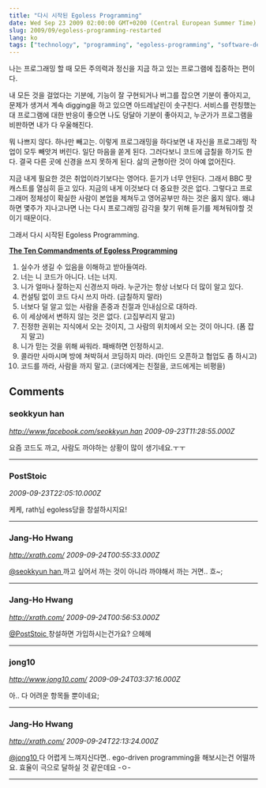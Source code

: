 ```yaml
---
title: "다시 시작된 Egoless Programming"
date: Wed Sep 23 2009 02:00:00 GMT+0200 (Central European Summer Time)
slug: 2009/09/egoless-programming-restarted
lang: ko
tags: ["technology", "programming", "egoless-programming", "software-development"]
---
```


나는 프로그래밍 할 때 모든 주의력과 정신을 지금 하고 있는 프로그램에 집중하는 편이다.

내 모든 것을 걸었다는 기분에, 기능이 잘 구현되거나 버그를 잡으면 기분이 좋아지고, 문제가 생겨서 계속 digging을 하고 있으면 아드레날린이 솟구친다. 서비스를 런칭했는대 프로그램에 대한 반응이 좋으면 나도 덩달아 기분이 좋아지고, 누군가가 프로그램을 비판하면 내가 다 우울해진다.

뭐 나쁘지 않다. 하나만 빼고는. 이렇게 프로그래밍을 하다보면 내 자신을 프로그래밍 작업이 모두 빼앗겨 버린다. 일단 마음을 쏟게 된다. 그러다보니 코드에 금칠을 하기도 한다. 결국 다른 곳에 신경을 쓰지 못하게 된다. 삶의 균형이란 것이 아예 없어진다.

지금 내게 필요한 것은 취업이라기보다는 영어다. 듣기가 너무 안된다. 그래서 BBC 팟캐스트를 열심히 듣고 있다. 지금의 내게 이것보다 더 중요한 것은 없다. 그렇다고 프로그래머 정체성이 확실한 사람이 본업을 제쳐두고 영어공부만 하는 것은 옳지 않다. 왜냐하면 몇주가 지나고나면 나는 다시 프로그래밍 감각을 찾기 위해 듣기를 제쳐둬야할 것이기 때문이다.

그래서 다시 시작된 Egoless Programming.

**[The Ten Commandments of Egoless Programming](http://www.codinghorror.com/blog/archives/000584.html)**

1. 실수가 생길 수 있음을 이해하고 받아들여라.
2. 너는 니 코드가 아니다. 너는 너지.
3. 니가 얼마나 잘하는지 신경쓰지 마라. 누군가는 항상 너보다 더 많이 알고 있다.
4. 컨설팅 없이 코드 다시 쓰지 마라. (금칠하지 말라)
5. 너보다 덜 알고 있는 사람을 존중과 친절과 인내심으로 대하라.
6. 이 세상에서 변하지 않는 것은 없다. (고집부리지 말고)
7. 진정한 권위는 지식에서 오는 것이지, 그 사람의 위치에서 오는 것이 아니다. (폼 잡지 말고)
8. 니가 믿는 것을 위해 싸워라. 패배하면 인정하시고.
9. 콜라만 사마시며 방에 쳐박혀서 코딩하지 마라. (마인드 오픈하고 협업도 좀 하시고)
10. 코드를 까라, 사람을 까지 말고. (코더에게는 친절을, 코드에게는 비평을)

## Comments

### seokkyun han
*http://www.facebook.com/seokkyun.han*
*2009-09-23T11:28:55.000Z*

요즘 코드도 까고, 사람도 까야하는 상황이 많이 생기네요.ㅜㅜ

---

### PostStoic
*2009-09-23T22:05:10.000Z*

케케, rath님 egoless당을 창설하시지요!

---

### Jang-Ho Hwang
*http://xrath.com/*
*2009-09-24T00:55:33.000Z*

[@seokkyun han ](#comment-3132) 
까고 싶어서 까는 것이 아니라 까야해서 까는 거면.. 흐~;

---

### Jang-Ho Hwang
*http://xrath.com/*
*2009-09-24T00:56:53.000Z*

[@PostStoic ](#comment-3138) 
창설하면 가입하시는건가요? 으헤헤

---

### jong10
*http://www.jong10.com/*
*2009-09-24T03:37:16.000Z*

아.. 다 어려운 항목들 뿐이네요;

---

### Jang-Ho Hwang
*http://xrath.com/*
*2009-09-24T22:13:24.000Z*

[@jong10 ](#comment-3148) 
다 어렵게 느껴지신다면.. ego-driven programming을 해보시는건 어떨까요. 효율이 극으로 달하실 것 같은데요 -ㅇ-

---
